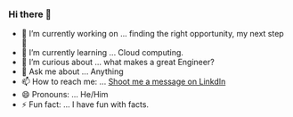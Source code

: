 ### Hi there 👋

- 🔭 I’m currently working on ... finding the right opportunity, my next step :rocket:
- 🌱 I’m currently learning ... Cloud computing.
- 🤔 I’m curious about ... what makes a great Engineer?
- 💬 Ask me about ... Anything
- 📫 How to reach me: ... [Shoot me a message on LinkdIn](https://www.linkedin.com/in/hassanajaj/)
- 😄 Pronouns: ... He/Him
- ⚡ Fun fact: ... I have fun with facts.
